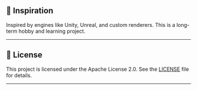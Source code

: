 
## 🧠 Inspiration

Inspired by engines like Unity, Unreal, and custom renderers. This is a long-term hobby and learning project.

---

## 📌 License

This project is licensed under the Apache License 2.0. See the [LICENSE](LICENSE) file for details.

---
